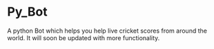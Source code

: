 # Py_Bot

A python Bot which helps you help live cricket scores from around the world.
It will soon be updated with more functionality.
